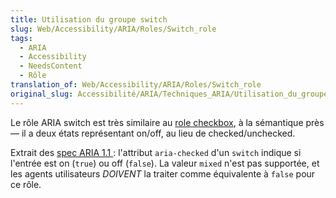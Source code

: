 ```yaml
---
title: Utilisation du groupe switch
slug: Web/Accessibility/ARIA/Roles/Switch_role
tags:
  - ARIA
  - Accessibility
  - NeedsContent
  - Rôle
translation_of: Web/Accessibility/ARIA/Roles/Switch_role
original_slug: Accessibilité/ARIA/Techniques_ARIA/Utilisation_du_groupe_switch
---
```

Le rôle ARIA switch est très similaire au [role checkbox](/fr/docs/Accessibilit%C3%A9/ARIA/Techniques_ARIA/Utiliser_le_role_checkbox), à la sémantique près — il a deux états représentant on/off, au lieu de checked/unchecked.

Extrait des [spec ARIA 1.1 ](http://rawgit.com/w3c/aria/master/aria/aria.html#switch): l'attribut `aria-checked` d'un `switch` indique si l'entrée est on (`true`) ou off (`false`). La valeur `mixed` n'est pas supportée, et les agents utilisateurs _DOIVENT_ la traiter comme équivalente à `false` pour ce rôle.
